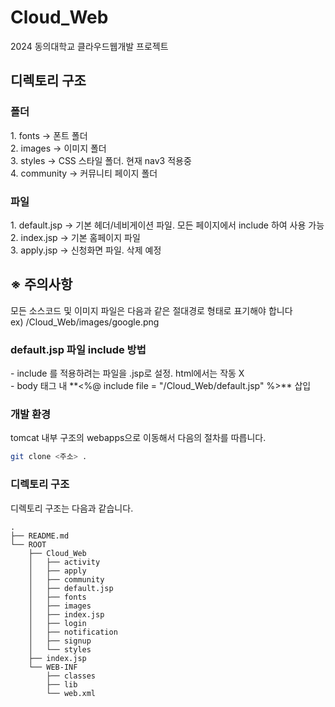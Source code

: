 # Cloud_Web
2024 동의대학교 클라우드웹개발 프로젝트

<h2>디렉토리 구조</h2>
<h3>폴더</h3>
1. fonts -> 폰트 폴더 <br>
2. images -> 이미지 폴더 <br>
3. styles -> CSS 스타일 폴더. 현재 nav3 적용중 <br>
4. community -> 커뮤니티 페이지 폴더 <br>

<h3>파일</h3>
1. default.jsp -> 기본 헤더/네비게이션 파일. 모든 페이지에서 include 하여 사용 가능 <br>
2. index.jsp -> 기본 홈페이지 파일 <br>
3. apply.jsp -> 신청화면 파일. 삭제 예정

<h2> ※ 주의사항 </h2>
모든 소스코드 및 이미지 파일은 다음과 같은 절대경로 형태로 표기해야 합니다 <br>
ex) /Cloud_Web/images/google.png <br>

<h3> default.jsp 파일 include 방법 </h2>
- include 를 적용하려는 파일을 .jsp로 설정. html에서는 작동 X <br>
- body 태그 내 **<%@ include file = "/Cloud_Web/default.jsp" %>** 삽입

### 개발 환경
tomcat 내부 구조의 webapps으로 이동해서 다음의 절차를 따릅니다.

```bash
git clone <주소> .
```

### 디렉토리 구조
디렉토리 구조는 다음과 같습니다. 

```
.
├── README.md
└── ROOT
    ├── Cloud_Web
    │   ├── activity
    │   ├── apply
    │   ├── community
    │   ├── default.jsp
    │   ├── fonts
    │   ├── images
    │   ├── index.jsp
    │   ├── login
    │   ├── notification
    │   ├── signup
    │   └── styles
    ├── index.jsp
    └── WEB-INF
        ├── classes
        ├── lib
        └── web.xml

```
